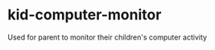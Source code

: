 kid-computer-monitor
====================

Used for parent to monitor their children's computer activity